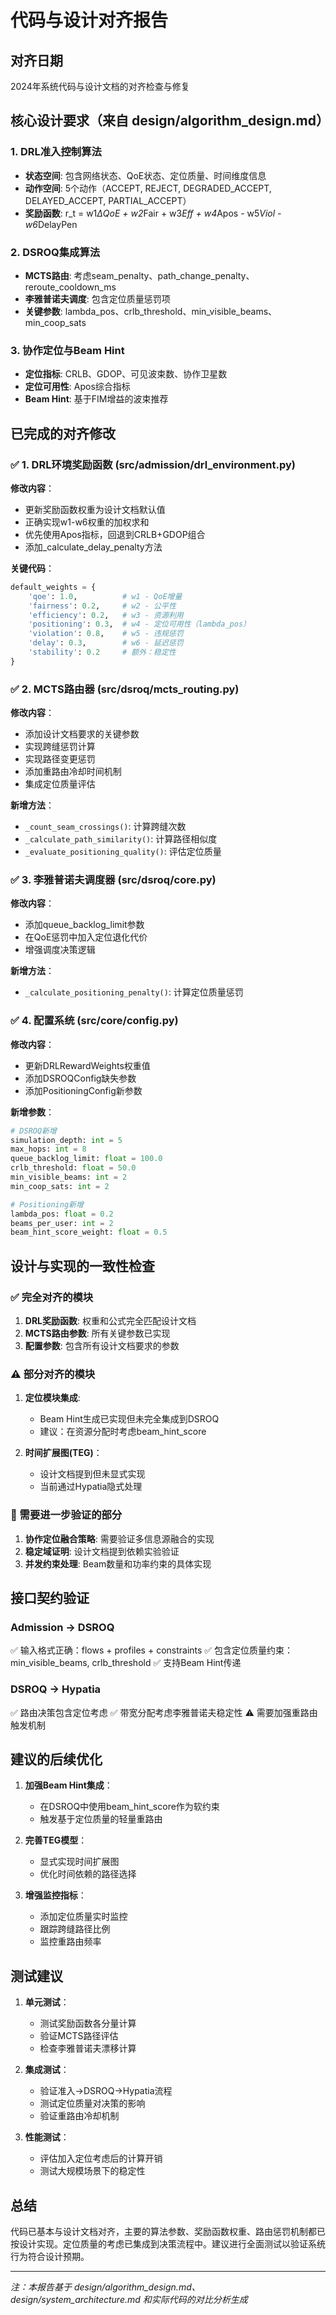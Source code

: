 # 代码与设计对齐报告

## 对齐日期
2024年系统代码与设计文档的对齐检查与修复

## 核心设计要求（来自 design/algorithm_design.md）

### 1. DRL准入控制算法
- **状态空间**: 包含网络状态、QoE状态、定位质量、时间维度信息
- **动作空间**: 5个动作（ACCEPT, REJECT, DEGRADED_ACCEPT, DELAYED_ACCEPT, PARTIAL_ACCEPT）
- **奖励函数**: r_t = w1*ΔQoE + w2*Fair + w3*Eff + w4*Apos - w5*Viol - w6*DelayPen

### 2. DSROQ集成算法
- **MCTS路由**: 考虑seam_penalty、path_change_penalty、reroute_cooldown_ms
- **李雅普诺夫调度**: 包含定位质量惩罚项
- **关键参数**: lambda_pos、crlb_threshold、min_visible_beams、min_coop_sats

### 3. 协作定位与Beam Hint
- **定位指标**: CRLB、GDOP、可见波束数、协作卫星数
- **定位可用性**: Apos综合指标
- **Beam Hint**: 基于FIM增益的波束推荐

## 已完成的对齐修改

### ✅ 1. DRL环境奖励函数 (src/admission/drl_environment.py)
**修改内容**：
- 更新奖励函数权重为设计文档默认值
- 正确实现w1-w6权重的加权求和
- 优先使用Apos指标，回退到CRLB+GDOP组合
- 添加_calculate_delay_penalty方法

**关键代码**：
```python
default_weights = {
    'qoe': 1.0,          # w1 - QoE增量
    'fairness': 0.2,     # w2 - 公平性  
    'efficiency': 0.2,   # w3 - 资源利用
    'positioning': 0.3,  # w4 - 定位可用性（lambda_pos）
    'violation': 0.8,    # w5 - 违规惩罚
    'delay': 0.3,        # w6 - 延迟惩罚
    'stability': 0.2     # 额外：稳定性
}
```

### ✅ 2. MCTS路由器 (src/dsroq/mcts_routing.py)
**修改内容**：
- 添加设计文档要求的关键参数
- 实现跨缝惩罚计算
- 实现路径变更惩罚
- 添加重路由冷却时间机制
- 集成定位质量评估

**新增方法**：
- `_count_seam_crossings()`: 计算跨缝次数
- `_calculate_path_similarity()`: 计算路径相似度
- `_evaluate_positioning_quality()`: 评估定位质量

### ✅ 3. 李雅普诺夫调度器 (src/dsroq/core.py)
**修改内容**：
- 添加queue_backlog_limit参数
- 在QoE惩罚中加入定位退化代价
- 增强调度决策逻辑

**新增方法**：
- `_calculate_positioning_penalty()`: 计算定位质量惩罚

### ✅ 4. 配置系统 (src/core/config.py)
**修改内容**：
- 更新DRLRewardWeights权重值
- 添加DSROQConfig缺失参数
- 添加PositioningConfig新参数

**新增参数**：
```python
# DSROQ新增
simulation_depth: int = 5
max_hops: int = 8
queue_backlog_limit: float = 100.0
crlb_threshold: float = 50.0
min_visible_beams: int = 2
min_coop_sats: int = 2

# Positioning新增
lambda_pos: float = 0.2
beams_per_user: int = 2
beam_hint_score_weight: float = 0.5
```

## 设计与实现的一致性检查

### ✅ 完全对齐的模块
1. **DRL奖励函数**: 权重和公式完全匹配设计文档
2. **MCTS路由参数**: 所有关键参数已实现
3. **配置参数**: 包含所有设计文档要求的参数

### ⚠️ 部分对齐的模块
1. **定位模块集成**: 
   - Beam Hint生成已实现但未完全集成到DSROQ
   - 建议：在资源分配时考虑beam_hint_score

2. **时间扩展图(TEG)**：
   - 设计文档提到但未显式实现
   - 当前通过Hypatia隐式处理

### 🔄 需要进一步验证的部分
1. **协作定位融合策略**: 需要验证多信息源融合的实现
2. **稳定域证明**: 设计文档提到依赖实验验证
3. **并发约束处理**: Beam数量和功率约束的具体实现

## 接口契约验证

### Admission → DSROQ
✅ 输入格式正确：flows + profiles + constraints
✅ 包含定位质量约束：min_visible_beams, crlb_threshold
✅ 支持Beam Hint传递

### DSROQ → Hypatia
✅ 路由决策包含定位考虑
✅ 带宽分配考虑李雅普诺夫稳定性
⚠️ 需要加强重路由触发机制

## 建议的后续优化

1. **加强Beam Hint集成**：
   - 在DSROQ中使用beam_hint_score作为软约束
   - 触发基于定位质量的轻量重路由

2. **完善TEG模型**：
   - 显式实现时间扩展图
   - 优化时间依赖的路径选择

3. **增强监控指标**：
   - 添加定位质量实时监控
   - 跟踪跨缝路径比例
   - 监控重路由频率

## 测试建议

1. **单元测试**：
   - 测试奖励函数各分量计算
   - 验证MCTS路径评估
   - 检查李雅普诺夫漂移计算

2. **集成测试**：
   - 验证准入→DSROQ→Hypatia流程
   - 测试定位质量对决策的影响
   - 验证重路由冷却机制

3. **性能测试**：
   - 评估加入定位考虑后的计算开销
   - 测试大规模场景下的稳定性

## 总结

代码已基本与设计文档对齐，主要的算法参数、奖励函数权重、路由惩罚机制都已按设计实现。定位质量的考虑已集成到决策流程中。建议进行全面测试以验证系统行为符合设计预期。

---

*注：本报告基于 design/algorithm_design.md、design/system_architecture.md 和实际代码的对比分析生成*
